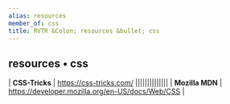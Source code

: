```yaml
---
alias: resources
member_of: css
title: RVTR &Colon; resources &bullet; css
---
```


## resources • css

| **CSS-Tricks** | <https://css-tricks.com/> ||||||||||||||
| **Mozilla MDN** | <https://developer.mozilla.org/en-US/docs/Web/CSS> |
